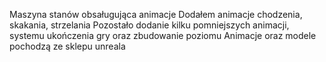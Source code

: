 ﻿Maszyna stanów obsaługująca animacje
Dodałem animacje chodzenia, skakania, strzelania
Pozostało dodanie kilku pomniejszych animacji, systemu ukończenia gry oraz zbudowanie poziomu
Animacje oraz modele pochodzą ze sklepu unreala